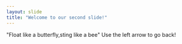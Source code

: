 ```yaml
---
layout: slide
title: "Welcome to our second slide!"
---
```

"Float like a butterfly,sting like a bee" 
Use the left arrow to go back!
